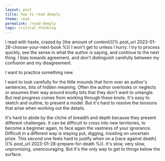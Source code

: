 ```yaml
---
layout: post
title: how to read deeply
theme: read
permalink: /read-deeply
tags: critical-thinking
---
```


I read with haste, crazed by [the amount of content]({% post_url 2023-01-28-choose-your-next-book %}) I won't get to unless I hurry.
I try to process quickly, see the sense in what the author is saying, and continue to the next thing.
I bias towards agreement, and don't distinguish carefully between my confusion and my disagreement.

I want to practice something new.

I want to look carefully for the little mounds that form over an author's sentences, bits of hidden meaning.
Often the author overlooks or neglects or assumes their way around knotty bits that they don't want to untangle.
But real progress comes from working through these knots.
It's easy to sketch and outline, to present a model.
But it's hard to resolve the tensions that arise when working out the details.

It's hard to abide by the cliche of breadth and depth because they present different challenges.
It can be difficult to cross into new territories, to become a beginner again, to face again the vastness of your ignorance.
Difficult in a different way is staying put, digging, insisting on uncertain prize.
This second one feels hard to justify when on a [race against death]({% post_url 2023-01-28-prepare-for-death %}).
It's slow, very slow, unpromising, unencouraging.
But it's the only way to get to things below the surface.